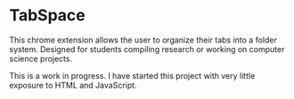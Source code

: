 # TabSpace

This chrome extension allows the user to organize their tabs into a folder system. Designed for students compiling research or working on computer science projects.

This is a work in progress. I have started this project with very little exposure to HTML and JavaScript.
